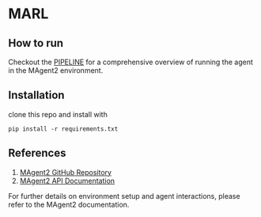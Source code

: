 # MARL 

## How to run
Checkout the [PIPELINE](https://colab.research.google.com/drive/1mYrtfrhfxD1EnnA1lmpu4guv8vAYJ1he) for a comprehensive overview of running the agent in the MAgent2 environment.

## Installation
clone this repo and install with
```
pip install -r requirements.txt
```

## References

1. [MAgent2 GitHub Repository](https://github.com/Farama-Foundation/MAgent2)
2. [MAgent2 API Documentation](https://magent2.farama.org/introduction/basic_usage/)

For further details on environment setup and agent interactions, please refer to the MAgent2 documentation.
